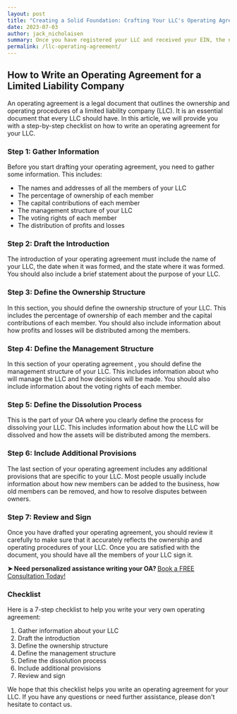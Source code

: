```yaml
---
layout: post
title: "Creating a Solid Foundation: Crafting Your LLC's Operating Agreement"
date: 2023-07-03
author: jack_nicholaisen
summary: Once you have registered your LLC and received your EIN, the next step in writing your company's Operating Agreement. In this article we tell you how to do just that.
permalink: /llc-operating-agreement/
---
```


## How to Write an Operating Agreement for a Limited Liability Company

An operating agreement is a legal document that outlines the ownership and operating procedures of a limited liability company (LLC). It is an essential document that every LLC should have. In this article, we will provide you with a step-by-step checklist on how to write an operating agreement for your LLC.

### Step 1: Gather Information

Before you start drafting your operating agreement, you need to gather some information. This includes:

-   The names and addresses of all the members of your LLC
-   The percentage of ownership of each member
-   The capital contributions of each member
-   The management structure of your LLC
-   The voting rights of each member
-   The distribution of profits and losses

### Step 2: Draft the Introduction

The introduction of your operating agreement must include the name of your LLC, the date when it was formed, and the state where it was formed. You should also include a brief statement about the purpose of your LLC.

### Step 3: Define the Ownership Structure

In this section, you should define the ownership structure of your LLC. This includes the percentage of ownership of each member and the capital contributions of each member. You should also include information about how profits and losses will be distributed among the members.

### Step 4: Define the Management Structure

In this section of your operating agreement , you should define the management structure of your LLC. This includes information about who will manage the LLC and how decisions will be made. You should also include information about the voting rights of each member.

### Step 5: Define the Dissolution Process

This is the part of your OA where you clearly define the process for dissolving your LLC. This includes information about how the LLC will be dissolved and how the assets will be distributed among the members.

### Step 6: Include Additional Provisions

The last section of your operating agreement includes any additional provisions that are specific to your LLC. Most people usually include information about how new members can be added to the business, how old members can be removed, and how to resolve disputes between owners.

### Step 7: Review and Sign

Once you have drafted your operating agreement, you should review it carefully to make sure that it accurately reflects the ownership and operating procedures of your LLC. Once you are satisfied with the document, you should have all the members of your LLC sign it.

<p>
<b>➤ Need personalized assistance writing your OA? </b> <!-- Calendly link widget begin --> <link href="https://assets.calendly.com/assets/external/widget.css" rel="stylesheet"><script src="https://assets.calendly.com/assets/external/widget.js" type="text/javascript" async></script>
<a href="" onclick="Calendly.initPopupWidget({url: 'https://calendly.com/businessinitiative/30-minute-consultation-call'});return false;">Book a FREE Consultation Today!</a><!-- Calendly link widget end -->
</p>

### Checklist

Here is a 7-step checklist to help you write your very own operating agreement:

1.  Gather information about your LLC
2.  Draft the introduction
3.  Define the ownership structure
4.  Define the management structure
5.  Define the dissolution process
6.  Include additional provisions
7.  Review and sign

We hope that this  checklist helps you write an operating agreement for your LLC. If you have any questions or need further assistance, please don't hesitate to contact us.